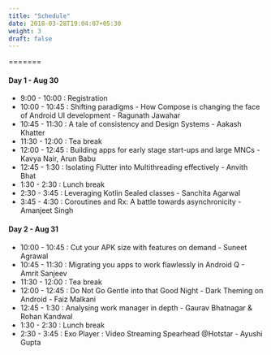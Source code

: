 ```yaml
---
title: "Schedule"
date: 2018-03-28T19:04:07+05:30
weight: 3
draft: false
---
```


=======
#### Day 1 - Aug 30
- 9:00 - 10:00 : Registration
- 10:00 - 10:45 : Shifting paradigms - How Compose is changing the face of Android UI development - Ragunath Jawahar
- 10:45 - 11:30 : A tale of consistency and Design Systems - Aakash Khatter
- 11:30 - 12:00 : Tea break
- 12:00 - 12:45 : Building apps for early stage start-ups and large MNCs - Kavya Nair, Arun Babu
- 12:45 - 1:30 : Isolating Flutter into Multithreading effectively - Anvith Bhat
- 1:30 - 2:30 : Lunch break
- 2:30 - 3:45 : Leveraging Kotlin Sealed classes - Sanchita Agarwal
- 3:45 - 4:30 : Coroutines and Rx: A battle towards asynchronicity - Amanjeet Singh

#### Day 2 - Aug 31
- 10:00 - 10:45 : Cut your APK size with features on demand - Suneet Agrawal
- 10:45 - 11:30 : Migrating you apps to work flawlessly in Android Q - Amrit Sanjeev
- 11:30 - 12:00 : Tea break
- 12:00 - 12:45 : Do Not Go Gentle into that Good Night - Dark Theming on Android - Faiz Malkani
- 12:45 - 1:30 : Analysing work manager in depth - Gaurav Bhatnagar & Rohan Kandwal 
- 1:30 - 2:30 : Lunch break
- 2:30 - 3:45 : Exo Player : Video Streaming Spearhead @Hotstar - Ayushi Gupta
